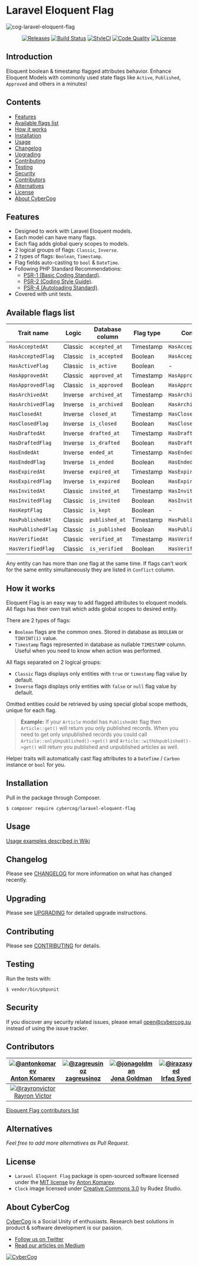 # Laravel Eloquent Flag

![cog-laravel-eloquent-flag](https://user-images.githubusercontent.com/1849174/53454214-7d38d680-3a37-11e9-953d-8daee98fb087.png)

<p align="center">
<a href="https://github.com/cybercog/laravel-eloquent-flag/releases"><img src="https://img.shields.io/github/release/cybercog/laravel-eloquent-flag.svg?style=flat-square" alt="Releases"></a>
<a href="https://travis-ci.org/cybercog/laravel-eloquent-flag"><img src="https://img.shields.io/travis/cybercog/laravel-eloquent-flag/master.svg?style=flat-square" alt="Build Status"></a>
<a href="https://styleci.io/repos/69245607"><img src="https://styleci.io/repos/69245607/shield" alt="StyleCI"></a>
<a href="https://scrutinizer-ci.com/g/cybercog/laravel-eloquent-flag/?branch=master"><img src="https://img.shields.io/scrutinizer/g/cybercog/laravel-eloquent-flag.svg?style=flat-square" alt="Code Quality"></a>
<a href="https://github.com/cybercog/laravel-eloquent-flag/blob/master/LICENSE"><img src="https://img.shields.io/github/license/cybercog/laravel-eloquent-flag.svg?style=flat-square" alt="License"></a>
</p>

## Introduction

Eloquent boolean & timestamp flagged attributes behavior. Enhance Eloquent Models with commonly used state flags like `Active`, `Published`, `Approved` and others in a minutes!

## Contents

- [Features](#features)
- [Available flags list](#available-flags-list)
- [How it works](#how-it-works)
- [Installation](#installation)
- [Usage](#usage)
- [Changelog](#changelog)
- [Upgrading](#upgrading)
- [Contributing](#contributing)
- [Testing](#testing)
- [Security](#security)
- [Contributors](#contributors)
- [Alternatives](#alternatives)
- [License](#license)
- [About CyberCog](#about-cybercog)

## Features

- Designed to work with Laravel Eloquent models.
- Each model can have many flags.
- Each flag adds global query scopes to models.
- 2 logical groups of flags: `Classic`, `Inverse`.
- 2 types of flags: `Boolean`, `Timestamp`.
- Flag fields auto-casting to `bool` & `DateTime`.
- Following PHP Standard Recommendations:
  - [PSR-1 (Basic Coding Standard)](http://www.php-fig.org/psr/psr-1/).
  - [PSR-2 (Coding Style Guide)](http://www.php-fig.org/psr/psr-2/).
  - [PSR-4 (Autoloading Standard)](http://www.php-fig.org/psr/psr-4/).
- Covered with unit tests.

## Available flags list

| Trait name | Logic | Database column | Flag type | Conflict |
| ---------- | ----- | ---------------- | --------- | -------- |
| `HasAcceptedAt` | Classic | `accepted_at` | Timestamp | `HasAcceptedFlag` |
| `HasAcceptedFlag` | Classic | `is_accepted` | Boolean | `HasAcceptedAt` |
| `HasActiveFlag` | Classic | `is_active` | Boolean | - |
| `HasApprovedAt` | Classic | `approved_at` | Timestamp | `HasApprovedFlag` |
| `HasApprovedFlag` | Classic | `is_approved` | Boolean | `HasApprovedAt` |
| `HasArchivedAt` | Inverse | `archived_at` | Timestamp | `HasArchivedFlag` |
| `HasArchivedFlag` | Inverse | `is_archived` | Boolean | `HasArchivedAt` |
| `HasClosedAt` | Inverse | `closed_at` | Timestamp | `HasClosedFlag` |
| `HasClosedFlag` | Inverse | `is_closed` | Boolean | `HasClosedAt` |
| `HasDraftedAt` | Inverse | `drafted_at` | Timestamp | `HasDraftedFlag` |
| `HasDraftedFlag` | Inverse | `is_drafted` | Boolean | `HasDraftedAt` |
| `HasEndedAt` | Inverse | `ended_at` | Timestamp | `HasEndedFlag` |
| `HasEndedFlag` | Inverse | `is_ended` | Boolean | `HasEndedAt` |
| `HasExpiredAt` | Inverse | `expired_at` | Timestamp | `HasExpiredFlag` |
| `HasExpiredFlag` | Inverse | `is_expired` | Boolean | `HasExpiredAt` |
| `HasInvitedAt` | Classic | `invited_at` | Timestamp | `HasInvitedFlag` |
| `HasInvitedFlag` | Classic | `is_invited` | Boolean | `HasInvitedAt` |
| `HasKeptFlag` | Classic | `is_kept` | Boolean | - |
| `HasPublishedAt` | Classic | `published_at` | Timestamp | `HasPublishedFlag` |
| `HasPublishedFlag` | Classic | `is_published` | Boolean | `HasPublishedAt` |
| `HasVerifiedAt` | Classic | `verified_at` | Timestamp | `HasVerifiedFlag` |
| `HasVerifiedFlag` | Classic | `is_verified` | Boolean | `HasVerifiedAt` |

Any entity can has more than one flag at the same time. If flags can't work for the same entity simultaneously they are listed in `Conflict` column.

## How it works

Eloquent Flag is an easy way to add flagged attributes to eloquent models. All flags has their own trait which adds global scopes to desired entity.

There are 2 types of flags:

- `Boolean` flags are the common ones. Stored in database as `BOOLEAN` or `TINYINT(1)` value.
- `Timestamp` flags represented in database as nullable `TIMESTAMP` column. Useful when you need to know when action was performed.

All flags separated on 2 logical groups:

- `Classic` flags displays only entities with `true` or `timestamp` flag value by default.
- `Inverse` flags displays only entities with `false` or `null` flag value by default.

Omitted entities could be retrieved by using special global scope methods, unique for each flag.

> **Example:** If your `Article` model has `PublishedAt` flag then `Article::get()` will return you only published records. When you need to get only unpublished records you could call `Article::onlyUnpublished()->get()` and `Article::withUnpublished()->get()` will return you published and unpublished articles as well.

Helper traits will automatically cast flag attributes to a `DateTime` / `Carbon` instance or `bool` for you.

## Installation

Pull in the package through Composer.

```shell script
$ composer require cybercog/laravel-eloquent-flag
```

## Usage

[Usage examples described in Wiki](https://github.com/cybercog/laravel-eloquent-flag/wiki/usage)

## Changelog

Please see [CHANGELOG](CHANGELOG.md) for more information on what has changed recently.

## Upgrading

Please see [UPGRADING](UPGRADING.md) for detailed upgrade instructions.

## Contributing

Please see [CONTRIBUTING](CONTRIBUTING.md) for details.

## Testing

Run the tests with:

```shell script
$ vendor/bin/phpunit
```

## Security

If you discover any security related issues, please email open@cybercog.su instead of using the issue tracker.

## Contributors

| <a href="https://github.com/antonkomarev">![@antonkomarev](https://avatars.githubusercontent.com/u/1849174?s=110)<br />Anton Komarev</a> | <a href="https://github.com/zagreusinoz">![@zagreusinoz](https://avatars.githubusercontent.com/u/16147285?s=110)<br />zagreusinoz</a> | <a href="https://github.com/jonagoldman">![@jonagoldman](https://avatars.githubusercontent.com/u/1297559?s=110)<br />Jona Goldman</a> | <a href="https://github.com/irazasyed">![@irazasyed](https://avatars.githubusercontent.com/u/1915268?s=110)<br />Irfaq Syed</a> | <a href="https://github.com/gpioto">![@gpioto](https://avatars.githubusercontent.com/u/7549089?s=110)<br />gpioto</a> |  
| :---: | :---: | :---: | :---: | :---: |
| <a href="https://github.com/rayronvictor">![@rayronvictor](https://avatars.githubusercontent.com/u/1683922?s=110)<br />Rayron Victor</a> | | | | |

[Eloquent Flag contributors list](../../contributors)

## Alternatives

*Feel free to add more alternatives as Pull Request.*

## License

- `Laravel Eloquent Flag` package is open-sourced software licensed under the [MIT license](LICENSE) by [Anton Komarev].
- `Clock` image licensed under [Creative Commons 3.0](https://creativecommons.org/licenses/by/3.0/us/) by Rudez Studio.

## About CyberCog

[CyberCog](https://cybercog.su) is a Social Unity of enthusiasts. Research best solutions in product & software development is our passion.

- [Follow us on Twitter](https://twitter.com/cybercog)
- [Read our articles on Medium](https://medium.com/cybercog)

<a href="https://cybercog.su"><img src="https://cloud.githubusercontent.com/assets/1849174/18418932/e9edb390-7860-11e6-8a43-aa3fad524664.png" alt="CyberCog"></a>

[Anton Komarev]: https://komarev.com

